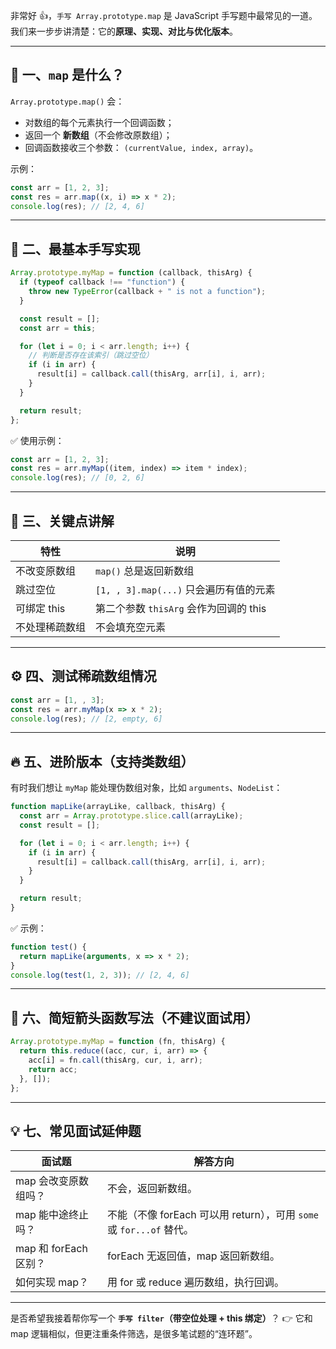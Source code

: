 非常好 👍，`手写 Array.prototype.map` 是 JavaScript 手写题中最常见的一道。
我们来一步步讲清楚：它的**原理、实现、对比与优化版本**。

---

## 🧠 一、`map` 是什么？

`Array.prototype.map()` 会：

* 对数组的每个元素执行一个回调函数；
* 返回一个 **新数组**（不会修改原数组）；
* 回调函数接收三个参数：
  `(currentValue, index, array)`。

示例：

```js
const arr = [1, 2, 3];
const res = arr.map((x, i) => x * 2);
console.log(res); // [2, 4, 6]
```

---

## 🧩 二、最基本手写实现

```js
Array.prototype.myMap = function (callback, thisArg) {
  if (typeof callback !== "function") {
    throw new TypeError(callback + " is not a function");
  }

  const result = [];
  const arr = this;

  for (let i = 0; i < arr.length; i++) {
    // 判断是否存在该索引（跳过空位）
    if (i in arr) {
      result[i] = callback.call(thisArg, arr[i], i, arr);
    }
  }

  return result;
};
```

✅ 使用示例：

```js
const arr = [1, 2, 3];
const res = arr.myMap((item, index) => item * index);
console.log(res); // [0, 2, 6]
```

---

## 🧩 三、关键点讲解

| 特性       | 说明                            |
| -------- | ----------------------------- |
| 不改变原数组   | `map()` 总是返回新数组               |
| 跳过空位     | `[1, , 3].map(...)` 只会遍历有值的元素 |
| 可绑定 this | 第二个参数 `thisArg` 会作为回调的 this   |
| 不处理稀疏数组  | 不会填充空元素                       |

---

## ⚙️ 四、测试稀疏数组情况

```js
const arr = [1, , 3];
const res = arr.myMap(x => x * 2);
console.log(res); // [2, empty, 6]
```

---

## 🔥 五、进阶版本（支持类数组）

有时我们想让 `myMap` 能处理伪数组对象，比如 `arguments`、`NodeList`：

```js
function mapLike(arrayLike, callback, thisArg) {
  const arr = Array.prototype.slice.call(arrayLike);
  const result = [];

  for (let i = 0; i < arr.length; i++) {
    if (i in arr) {
      result[i] = callback.call(thisArg, arr[i], i, arr);
    }
  }

  return result;
}
```

✅ 示例：

```js
function test() {
  return mapLike(arguments, x => x * 2);
}
console.log(test(1, 2, 3)); // [2, 4, 6]
```

---

## 🧩 六、简短箭头函数写法（不建议面试用）

```js
Array.prototype.myMap = function (fn, thisArg) {
  return this.reduce((acc, cur, i, arr) => {
    acc[i] = fn.call(thisArg, cur, i, arr);
    return acc;
  }, []);
};
```

---

## 💡 七、常见面试延伸题

| 面试题               | 解答方向                                                 |
| ----------------- | ---------------------------------------------------- |
| map 会改变原数组吗？      | 不会，返回新数组。                                            |
| map 能中途终止吗？       | 不能（不像 forEach 可以用 return），可用 `some` 或 `for...of` 替代。 |
| map 和 forEach 区别？ | forEach 无返回值，map 返回新数组。                              |
| 如何实现 map？         | 用 for 或 reduce 遍历数组，执行回调。                            |

---

是否希望我接着帮你写一个 **`手写 filter`（带空位处理 + this 绑定）**？
👉 它和 map 逻辑相似，但更注重条件筛选，是很多笔试题的“连环题”。
